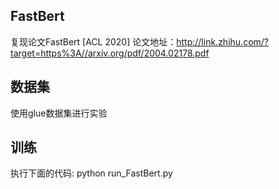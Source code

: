 ## FastBert
复现论文FastBert [ACL 2020] 论文地址：http://link.zhihu.com/?target=https%3A//arxiv.org/pdf/2004.02178.pdf

## 数据集
使用glue数据集进行实验

## 训练
执行下面的代码:
python run_FastBert.py

